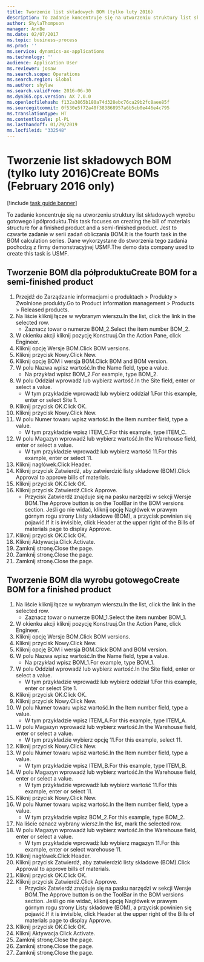 ```yaml
---
title: Tworzenie list składowych BOM (tylko luty 2016)
description: To zadanie koncentruje się na utworzeniu struktury list składowych wyrobu gotowego i półproduktu.
author: ShylaThompson
manager: AnnBe
ms.date: 02/07/2017
ms.topic: business-process
ms.prod: ''
ms.service: dynamics-ax-applications
ms.technology: ''
audience: Application User
ms.reviewer: josaw
ms.search.scope: Operations
ms.search.region: Global
ms.author: shylaw
ms.search.validFrom: 2016-06-30
ms.dyn365.ops.version: AX 7.0.0
ms.openlocfilehash: f132a3865b180a74d328ebc76ca29b2fc8aee85f
ms.sourcegitcommit: 0f530e5f72a40f383868957a6b5cb0e446e4c795
ms.translationtype: HT
ms.contentlocale: pl-PL
ms.lasthandoff: 01/29/2019
ms.locfileid: "332548"
---
```

# <a name="create-boms-february-2016-only"></a><span data-ttu-id="b34ea-103">Tworzenie list składowych BOM (tylko luty 2016)</span><span class="sxs-lookup"><span data-stu-id="b34ea-103">Create BOMs (February 2016 only)</span></span>

[!include [task guide banner](../../includes/task-guide-banner.md)]

<span data-ttu-id="b34ea-104">To zadanie koncentruje się na utworzeniu struktury list składowych wyrobu gotowego i półproduktu.</span><span class="sxs-lookup"><span data-stu-id="b34ea-104">This task focuses on creating the bill of materials structure for a finished product and a semi-finished product.</span></span> <span data-ttu-id="b34ea-105">Jest to czwarte zadanie w serii zadań obliczania BOM.</span><span class="sxs-lookup"><span data-stu-id="b34ea-105">It is the fourth task in the BOM calculation series.</span></span> <span data-ttu-id="b34ea-106">Dane wykorzystane do stworzenia tego zadania pochodzą z firmy demonstracyjnej USMF.</span><span class="sxs-lookup"><span data-stu-id="b34ea-106">The demo data company used to create this task is USMF.</span></span>


## <a name="create-bom-for-a-semi-finished-product"></a><span data-ttu-id="b34ea-107">Tworzenie BOM dla półproduktu</span><span class="sxs-lookup"><span data-stu-id="b34ea-107">Create BOM for a semi-finished product</span></span>
1. <span data-ttu-id="b34ea-108">Przejdź do Zarządzanie informacjami o produktach > Produkty > Zwolnione produkty.</span><span class="sxs-lookup"><span data-stu-id="b34ea-108">Go to Product information management > Products > Released products.</span></span>
2. <span data-ttu-id="b34ea-109">Na liście kliknij łącze w wybranym wierszu.</span><span class="sxs-lookup"><span data-stu-id="b34ea-109">In the list, click the link in the selected row.</span></span>
    * <span data-ttu-id="b34ea-110">Zaznacz towar o numerze BOM_2.</span><span class="sxs-lookup"><span data-stu-id="b34ea-110">Select the item number BOM_2.</span></span>  
3. <span data-ttu-id="b34ea-111">W okienku akcji kliknij pozycję Konstruuj.</span><span class="sxs-lookup"><span data-stu-id="b34ea-111">On the Action Pane, click Engineer.</span></span>
4. <span data-ttu-id="b34ea-112">Kliknij opcję Wersje BOM.</span><span class="sxs-lookup"><span data-stu-id="b34ea-112">Click BOM versions.</span></span>
5. <span data-ttu-id="b34ea-113">Kliknij przycisk Nowy.</span><span class="sxs-lookup"><span data-stu-id="b34ea-113">Click New.</span></span>
6. <span data-ttu-id="b34ea-114">Kliknij opcję BOM i wersja BOM.</span><span class="sxs-lookup"><span data-stu-id="b34ea-114">Click BOM and BOM version.</span></span>
7. <span data-ttu-id="b34ea-115">W polu Nazwa wpisz wartość.</span><span class="sxs-lookup"><span data-stu-id="b34ea-115">In the Name field, type a value.</span></span>
    * <span data-ttu-id="b34ea-116">Na przykład wpisz BOM_2.</span><span class="sxs-lookup"><span data-stu-id="b34ea-116">For example, type BOM_2.</span></span>  
8. <span data-ttu-id="b34ea-117">W polu Oddział wprowadź lub wybierz wartość.</span><span class="sxs-lookup"><span data-stu-id="b34ea-117">In the Site field, enter or select a value.</span></span>
    * <span data-ttu-id="b34ea-118">W tym przykładzie wprowadź lub wybierz oddział 1.</span><span class="sxs-lookup"><span data-stu-id="b34ea-118">For this example, enter or select Site 1.</span></span>  
9. <span data-ttu-id="b34ea-119">Kliknij przycisk OK.</span><span class="sxs-lookup"><span data-stu-id="b34ea-119">Click OK.</span></span>
10. <span data-ttu-id="b34ea-120">Kliknij przycisk Nowy.</span><span class="sxs-lookup"><span data-stu-id="b34ea-120">Click New.</span></span>
11. <span data-ttu-id="b34ea-121">W polu Numer towaru wpisz wartość.</span><span class="sxs-lookup"><span data-stu-id="b34ea-121">In the Item number field, type a value.</span></span>
    * <span data-ttu-id="b34ea-122">W tym przykładzie wpisz ITEM_C.</span><span class="sxs-lookup"><span data-stu-id="b34ea-122">For this example, type ITEM_C.</span></span>  
12. <span data-ttu-id="b34ea-123">W polu Magazyn wprowadź lub wybierz wartość.</span><span class="sxs-lookup"><span data-stu-id="b34ea-123">In the Warehouse field, enter or select a value.</span></span>
    * <span data-ttu-id="b34ea-124">W tym przykładzie wprowadź lub wybierz wartość 11.</span><span class="sxs-lookup"><span data-stu-id="b34ea-124">For this example, enter or select 11.</span></span>  
13. <span data-ttu-id="b34ea-125">Kliknij nagłówek.</span><span class="sxs-lookup"><span data-stu-id="b34ea-125">Click Header.</span></span>
14. <span data-ttu-id="b34ea-126">Kliknij przycisk Zatwierdź, aby zatwierdzić listy składowe (BOM).</span><span class="sxs-lookup"><span data-stu-id="b34ea-126">Click Approval to approve bills of materials.</span></span>
15. <span data-ttu-id="b34ea-127">Kliknij przycisk OK.</span><span class="sxs-lookup"><span data-stu-id="b34ea-127">Click OK.</span></span>
16. <span data-ttu-id="b34ea-128">Kliknij przycisk Zatwierdź.</span><span class="sxs-lookup"><span data-stu-id="b34ea-128">Click Approve.</span></span>
    * <span data-ttu-id="b34ea-129">Przycisk Zatwierdź znajduje się na pasku narzędzi w sekcji Wersje BOM.</span><span class="sxs-lookup"><span data-stu-id="b34ea-129">The Approve button is on the ToolBar in the  BOM versions section.</span></span> <span data-ttu-id="b34ea-130">Jeśli go nie widać, kliknij opcję Nagłówek w prawym górnym rogu strony Listy składowe (BOM), a przycisk powinien się pojawić.</span><span class="sxs-lookup"><span data-stu-id="b34ea-130">If it is invisible, click Header at the upper right of the Bills of materials page to display Approve.</span></span>  
17. <span data-ttu-id="b34ea-131">Kliknij przycisk OK.</span><span class="sxs-lookup"><span data-stu-id="b34ea-131">Click OK.</span></span>
18. <span data-ttu-id="b34ea-132">Kliknij Aktywacja.</span><span class="sxs-lookup"><span data-stu-id="b34ea-132">Click Activate.</span></span>
19. <span data-ttu-id="b34ea-133">Zamknij stronę.</span><span class="sxs-lookup"><span data-stu-id="b34ea-133">Close the page.</span></span>
20. <span data-ttu-id="b34ea-134">Zamknij stronę.</span><span class="sxs-lookup"><span data-stu-id="b34ea-134">Close the page.</span></span>
21. <span data-ttu-id="b34ea-135">Zamknij stronę.</span><span class="sxs-lookup"><span data-stu-id="b34ea-135">Close the page.</span></span>

## <a name="create-bom-for-a-finished-product"></a><span data-ttu-id="b34ea-136">Tworzenie BOM dla wyrobu gotowego</span><span class="sxs-lookup"><span data-stu-id="b34ea-136">Create BOM for a finished product</span></span>
1. <span data-ttu-id="b34ea-137">Na liście kliknij łącze w wybranym wierszu.</span><span class="sxs-lookup"><span data-stu-id="b34ea-137">In the list, click the link in the selected row.</span></span>
    * <span data-ttu-id="b34ea-138">Zaznacz towar o numerze BOM_1.</span><span class="sxs-lookup"><span data-stu-id="b34ea-138">Select the item number BOM_1.</span></span>  
2. <span data-ttu-id="b34ea-139">W okienku akcji kliknij pozycję Konstruuj.</span><span class="sxs-lookup"><span data-stu-id="b34ea-139">On the Action Pane, click Engineer.</span></span>
3. <span data-ttu-id="b34ea-140">Kliknij opcję Wersje BOM.</span><span class="sxs-lookup"><span data-stu-id="b34ea-140">Click BOM versions.</span></span>
4. <span data-ttu-id="b34ea-141">Kliknij przycisk Nowy.</span><span class="sxs-lookup"><span data-stu-id="b34ea-141">Click New.</span></span>
5. <span data-ttu-id="b34ea-142">Kliknij opcję BOM i wersja BOM.</span><span class="sxs-lookup"><span data-stu-id="b34ea-142">Click BOM and BOM version.</span></span>
6. <span data-ttu-id="b34ea-143">W polu Nazwa wpisz wartość.</span><span class="sxs-lookup"><span data-stu-id="b34ea-143">In the Name field, type a value.</span></span>
    * <span data-ttu-id="b34ea-144">Na przykład wpisz BOM_1.</span><span class="sxs-lookup"><span data-stu-id="b34ea-144">For example, type BOM_1.</span></span>  
7. <span data-ttu-id="b34ea-145">W polu Oddział wprowadź lub wybierz wartość.</span><span class="sxs-lookup"><span data-stu-id="b34ea-145">In the Site field, enter or select a value.</span></span>
    * <span data-ttu-id="b34ea-146">W tym przykładzie wprowadź lub wybierz oddział 1.</span><span class="sxs-lookup"><span data-stu-id="b34ea-146">For this example, enter or select Site 1.</span></span>  
8. <span data-ttu-id="b34ea-147">Kliknij przycisk OK.</span><span class="sxs-lookup"><span data-stu-id="b34ea-147">Click OK.</span></span>
9. <span data-ttu-id="b34ea-148">Kliknij przycisk Nowy.</span><span class="sxs-lookup"><span data-stu-id="b34ea-148">Click New.</span></span>
10. <span data-ttu-id="b34ea-149">W polu Numer towaru wpisz wartość.</span><span class="sxs-lookup"><span data-stu-id="b34ea-149">In the Item number field, type a value.</span></span>
    * <span data-ttu-id="b34ea-150">W tym przykładzie wpisz ITEM_A.</span><span class="sxs-lookup"><span data-stu-id="b34ea-150">For this example, type ITEM_A.</span></span>  
11. <span data-ttu-id="b34ea-151">W polu Magazyn wprowadź lub wybierz wartość.</span><span class="sxs-lookup"><span data-stu-id="b34ea-151">In the Warehouse field, enter or select a value.</span></span>
    * <span data-ttu-id="b34ea-152">W tym przykładzie wybierz opcję 11.</span><span class="sxs-lookup"><span data-stu-id="b34ea-152">For this example, select 11.</span></span>  
12. <span data-ttu-id="b34ea-153">Kliknij przycisk Nowy.</span><span class="sxs-lookup"><span data-stu-id="b34ea-153">Click New.</span></span>
13. <span data-ttu-id="b34ea-154">W polu Numer towaru wpisz wartość.</span><span class="sxs-lookup"><span data-stu-id="b34ea-154">In the Item number field, type a value.</span></span>
    * <span data-ttu-id="b34ea-155">W tym przykładzie wpisz ITEM_B.</span><span class="sxs-lookup"><span data-stu-id="b34ea-155">For this example, type ITEM_B.</span></span>  
14. <span data-ttu-id="b34ea-156">W polu Magazyn wprowadź lub wybierz wartość.</span><span class="sxs-lookup"><span data-stu-id="b34ea-156">In the Warehouse field, enter or select a value.</span></span>
    * <span data-ttu-id="b34ea-157">W tym przykładzie wprowadź lub wybierz wartość 11.</span><span class="sxs-lookup"><span data-stu-id="b34ea-157">For this example, enter or select 11.</span></span>  
15. <span data-ttu-id="b34ea-158">Kliknij przycisk Nowy.</span><span class="sxs-lookup"><span data-stu-id="b34ea-158">Click New.</span></span>
16. <span data-ttu-id="b34ea-159">W polu Numer towaru wpisz wartość.</span><span class="sxs-lookup"><span data-stu-id="b34ea-159">In the Item number field, type a value.</span></span>
    * <span data-ttu-id="b34ea-160">W tym przykładzie wpisz BOM_2.</span><span class="sxs-lookup"><span data-stu-id="b34ea-160">For this example, type BOM_2.</span></span>  
17. <span data-ttu-id="b34ea-161">Na liście oznacz wybrany wiersz.</span><span class="sxs-lookup"><span data-stu-id="b34ea-161">In the list, mark the selected row.</span></span>
18. <span data-ttu-id="b34ea-162">W polu Magazyn wprowadź lub wybierz wartość.</span><span class="sxs-lookup"><span data-stu-id="b34ea-162">In the Warehouse field, enter or select a value.</span></span>
    * <span data-ttu-id="b34ea-163">W tym przykładzie wprowadź lub wybierz magazyn 11.</span><span class="sxs-lookup"><span data-stu-id="b34ea-163">For this example, enter or select warehouse 11.</span></span>  
19. <span data-ttu-id="b34ea-164">Kliknij nagłówek.</span><span class="sxs-lookup"><span data-stu-id="b34ea-164">Click Header.</span></span>
20. <span data-ttu-id="b34ea-165">Kliknij przycisk Zatwierdź, aby zatwierdzić listy składowe (BOM).</span><span class="sxs-lookup"><span data-stu-id="b34ea-165">Click Approval to approve bills of materials.</span></span>
21. <span data-ttu-id="b34ea-166">Kliknij przycisk OK.</span><span class="sxs-lookup"><span data-stu-id="b34ea-166">Click OK.</span></span>
22. <span data-ttu-id="b34ea-167">Kliknij przycisk Zatwierdź.</span><span class="sxs-lookup"><span data-stu-id="b34ea-167">Click Approve.</span></span>
    * <span data-ttu-id="b34ea-168">Przycisk Zatwierdź znajduje się na pasku narzędzi w sekcji Wersje BOM.</span><span class="sxs-lookup"><span data-stu-id="b34ea-168">The Approve button is on the ToolBar in the  BOM versions section.</span></span> <span data-ttu-id="b34ea-169">Jeśli go nie widać, kliknij opcję Nagłówek w prawym górnym rogu strony Listy składowe (BOM), a przycisk powinien się pojawić.</span><span class="sxs-lookup"><span data-stu-id="b34ea-169">If it is invisible, click Header at the upper right of the Bills of materials page to display Approve.</span></span>  
23. <span data-ttu-id="b34ea-170">Kliknij przycisk OK.</span><span class="sxs-lookup"><span data-stu-id="b34ea-170">Click OK.</span></span>
24. <span data-ttu-id="b34ea-171">Kliknij Aktywacja.</span><span class="sxs-lookup"><span data-stu-id="b34ea-171">Click Activate.</span></span>
25. <span data-ttu-id="b34ea-172">Zamknij stronę.</span><span class="sxs-lookup"><span data-stu-id="b34ea-172">Close the page.</span></span>
26. <span data-ttu-id="b34ea-173">Zamknij stronę.</span><span class="sxs-lookup"><span data-stu-id="b34ea-173">Close the page.</span></span>
27. <span data-ttu-id="b34ea-174">Zamknij stronę.</span><span class="sxs-lookup"><span data-stu-id="b34ea-174">Close the page.</span></span>

